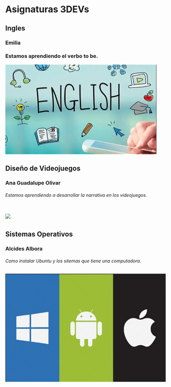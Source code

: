 # Asignaturas 3DEVs
## Ingles
### Emilia
### Estamos aprendiendo el verbo to be.

![](assets/ingles.jpg)


## Diseño de Videojuegos
### Ana Guadalupe Olivar
###### Estamos aprendiendo a desarrollar la narrativa en los videojuegos.

![](assets/diseño.jpg)
=======
## Sistemas Operativos
### Alcides Albora
###### Como instalar Ubuntu y los sitemas que tiene una computadora.

![](assets/sistemas.jpg)

